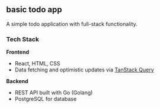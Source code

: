 ## basic todo app

A simple todo application with full-stack functionality.

###  Tech Stack

**Frontend**  
- React, HTML, CSS  
- Data fetching and optimistic updates via [TanStack Query](https://tanstack.com/query)

**Backend**  
- REST API built with Go (Golang)  
- PostgreSQL for database
